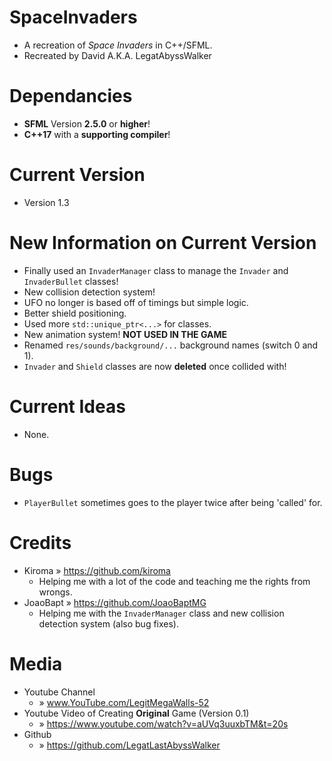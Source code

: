 # SpaceInvaders
* A recreation of _Space Invaders_ in C++/SFML. 
* Recreated by David A.K.A. LegatAbyssWalker

# Dependancies
* **SFML** Version **2.5.0** or **higher**!
* **C++17** with a **supporting compiler**!

# Current Version
* Version 1.3

# New Information on Current Version
* Finally used an `InvaderManager` class to manage the `Invader` and `InvaderBullet` classes!
* New collision detection system!
* UFO no longer is based off of timings but simple logic.
* Better shield positioning.
* Used more `std::unique_ptr<...>` for classes.
* New animation system! **NOT USED IN THE GAME**
* Renamed `res/sounds/background/...` background names (switch 0 and 1).
* `Invader` and `Shield` classes are now **deleted** once collided with!

# Current Ideas
* None.

# Bugs
* `PlayerBullet` sometimes goes to the player twice after being 'called' for.

# Credits
* Kiroma » https://github.com/kiroma
  - Helping me with a lot of the code and teaching me the rights from wrongs.
* JoaoBapt » https://github.com/JoaoBaptMG
  - Helping me with the `InvaderManager` class and new collision detection system (also bug fixes).

# Media
* Youtube Channel                
  - » www.YouTube.com/LegitMegaWalls-52
* Youtube Video of Creating **Original** Game (Version 0.1) 
  - » https://www.youtube.com/watch?v=aUVq3uuxbTM&t=20s
* Github                         
  - » https://github.com/LegatLastAbyssWalker
